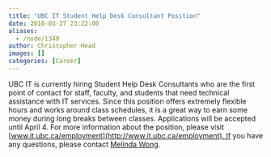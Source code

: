 ```yaml
---
title: "UBC IT Student Help Desk Consultant Position"
date: 2010-03-27 23:22:00
aliases:
  - /node/1349
author: Christopher Head
images: []
categories: [Career]
---
```


UBC IT is currently hiring Student Help Desk Consultants who are the first point of contact for staff, faculty, and students that need technical assistance with IT services. Since this position offers extremely flexible hours and works around class schedules, it is a great way to earn some money during long breaks between classes. Applications will be accepted until April 4. For more information about the position, please visit [www.it.ubc.ca/employment](http://www.it.ubc.ca/employment). If you have any questions, please contact [Melinda Wong](/cdn-cgi/l/email-protection#8fe2eae3e6e1ebeea1f8e0e1e8cffaedeca1ecee).
